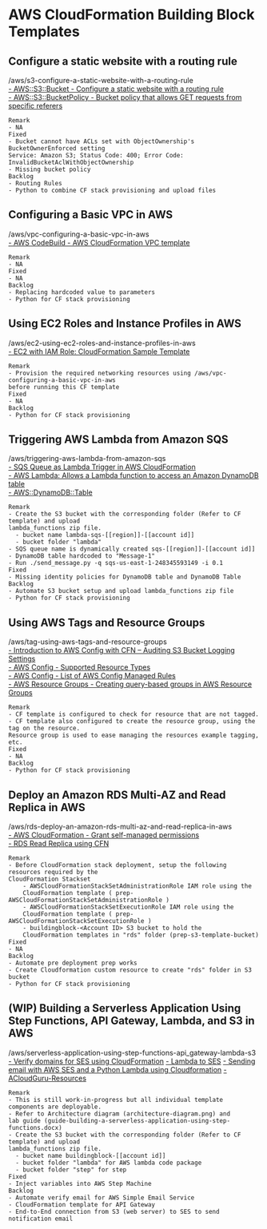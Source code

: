 # AWS CloudFormation Building Block Templates

## Configure a static website with a routing rule
/aws/s3-configure-a-static-website-with-a-routing-rule\
[- AWS::S3::Bucket - Configure a static website with a routing rule](https://docs.aws.amazon.com/AWSCloudFormation/latest/UserGuide/aws-properties-s3-bucket.html)\
[- AWS::S3::BucketPolicy - Bucket policy that allows GET requests from specific referers ](https://docs.aws.amazon.com/AWSCloudFormation/latest/UserGuide/aws-properties-s3-policy.html)
```
Remark
- NA
Fixed
- Bucket cannot have ACLs set with ObjectOwnership's BucketOwnerEnforced setting 
Service: Amazon S3; Status Code: 400; Error Code: InvalidBucketAclWithObjectOwnership
- Missing bucket policy
Backlog
- Routing Rules
- Python to combine CF stack provisioning and upload files
```
## Configuring a Basic VPC in AWS
/aws/vpc-configuring-a-basic-vpc-in-aws\
[- AWS CodeBuild - AWS CloudFormation VPC template](https://docs.aws.amazon.com/codebuild/latest/userguide/cloudformation-vpc-template.html)
```
Remark 
- NA
Fixed
- NA
Backlog
- Replacing hardcoded value to parameters
- Python for CF stack provisioning
```
## Using EC2 Roles and Instance Profiles in AWS
/aws/ec2-using-ec2-roles-and-instance-profiles-in-aws\
[- EC2 with IAM Role: CloudFormation Sample Template](https://www.radishlogic.com/aws/cloudformation/cloudformation-ec2-with-iam-role-template/)
```
Remark
- Provision the required networking resources using /aws/vpc-configuring-a-basic-vpc-in-aws 
before running this CF template
Fixed
- NA
Backlog
- Python for CF stack provisioning
```
## Triggering AWS Lambda from Amazon SQS
/aws/triggering-aws-lambda-from-amazon-sqs\
[- SQS Queue as Lambda Trigger in AWS CloudFormation](https://www.itonaut.com/2018/07/11/sqs-queue-as-lambda-trigger-in-aws-cloudformation/)\
[- AWS Lambda: Allows a Lambda function to access an Amazon DynamoDB table](https://docs.aws.amazon.com/IAM/latest/UserGuide/reference_policies_examples_lambda-access-dynamodb.html)\
[- AWS::DynamoDB::Table](https://docs.aws.amazon.com/AWSCloudFormation/latest/UserGuide/aws-resource-dynamodb-table.html)
```
Remark
- Create the S3 bucket with the corresponding folder (Refer to CF template) and upload 
lambda_functions zip file.
  - bucket name lambda-sqs-[[region]]-[[account id]]
  - bucket folder "lambda" 
- SQS queue name is dynamically created sqs-[[region]]-[[account id]]
- DynamoDB table hardcoded to "Message-1"
- Run ./send_message.py -q sqs-us-east-1-248345593149 -i 0.1
Fixed
- Missing identity policies for DynamoDB table and DynamoDB Table
Backlog
- Automate S3 bucket setup and upload lambda_functions zip file
- Python for CF stack provisioning
```
## Using AWS Tags and Resource Groups
/aws/tag-using-aws-tags-and-resource-groups\
[- Introduction to AWS Config with CFN – Auditing S3 Bucket Logging Settings](https://awstut.com/en/2022/12/03/introduction-to-aws-config-with-cfn-auditing-s3-bucket-logging-settings-en/)\
[- AWS Config - Supported Resource Types](https://docs.aws.amazon.com/config/latest/developerguide/resource-config-reference.html#supported-resources)\
[- AWS Config - List of AWS Config Managed Rules](https://docs.aws.amazon.com/config/latest/developerguide/managed-rules-by-aws-config.html)\
[- AWS Resource Groups - Creating query-based groups in AWS Resource Groups](https://docs.aws.amazon.com/ARG/latest/userguide/gettingstarted-query.html)
```
Remark
- CF template is configured to check for resource that are not tagged.
- CF template also configured to create the resource group, using the tag on the resource. 
Resource group is used to ease managing the resources example tagging, etc.
Fixed
- NA
Backlog
- Python for CF stack provisioning
```
## Deploy an Amazon RDS Multi-AZ and Read Replica in AWS
/aws/rds-deploy-an-amazon-rds-multi-az-and-read-replica-in-aws\
[- AWS CloudFormation - Grant self-managed permissions](https://docs.aws.amazon.com/AWSCloudFormation/latest/UserGuide/stacksets-prereqs-self-managed.html)\
[- RDS Read Replica using CFN](https://awstut.com/en/2023/01/09/rds-read-replica-using-cfn-en/)
```
Remark
- Before CloudFormation stack deployment, setup the following resources required by the 
CloudFormation Stackset
    - AWSCloudFormationStackSetAdministrationRole IAM role using the 
    CloudFormation template ( prep-AWSCloudFormationStackSetAdministrationRole )
    - AWSCloudFormationStackSetExecutionRole IAM role using the 
    CloudFormation template ( prep-AWSCloudFormationStackSetExecutionRole )
    - buildingblock-<Account ID> S3 bucket to hold the 
    CloudFormation templates in "rds" folder (prep-s3-template-bucket)
Fixed
- NA
Backlog
- Automate pre deployment prep works
- Create Cloudformation custom resource to create "rds" folder in S3 bucket
- Python for CF stack provisioning
```
## (WIP) Building a Serverless Application Using Step Functions, API Gateway, Lambda, and S3 in AWS
/aws/serverless-application-using-step-functions-api_gateway-lambda-s3
[- Verify domains for SES using CloudFormation](https://medium.com/poka-techblog/verify-domains-for-ses-using-cloudformation-8dd185c9b05c)
[- Lambda to SES](https://serverlessland.com/patterns/lambda-ses)
[- Sending email with AWS SES and a Python Lambda using Cloudformation](https://www.thelambdablog.com/sending-email-with-aws-ses-and-a-python-lambda-using-cloudformation/)
[- ACloudGuru-Resources](https://github.com/ACloudGuru-Resources/lab-building-a-serverless-application-using-step-functions-api-gateway-lambda-and-s3-in-aws)
```
Remark
- This is still work-in-progress but all individual template components are deployable.
- Refer to Architecture diagram (architecture-diagram.png) and 
lab guide (guide-building-a-serverless-application-using-step-functions.docx)
- Create the S3 bucket with the corresponding folder (Refer to CF template) and upload 
lambda_functions zip file.
  - bucket name buildingblock-[[account id]]
  - bucket folder "lambda" for AWS lambda code package
  - bucket folder "step" for step 
Fixed
- Inject variables into AWS Step Machine
Backlog
- Automate verify email for AWS Simple Email Service
- CloudFormation template for API Gateway
- End-to-End connection from S3 (web server) to SES to send notification email
```
